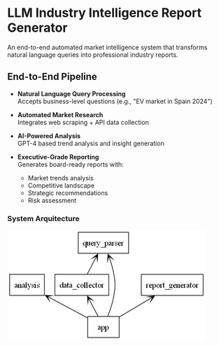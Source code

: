 # LLM Industry Intelligence Report Generator

An end-to-end automated market intelligence system that transforms natural language queries into professional industry reports.

## End-to-End Pipeline

- **Natural Language Query Processing**  
  Accepts business-level questions (e.g., "EV market in Spain 2024")
  
- **Automated Market Research**  
  Integrates web scraping + API data collection

- **AI-Powered Analysis**  
  GPT-4 based trend analysis and insight generation

- **Executive-Grade Reporting**  
  Generates board-ready reports with:
  - Market trends analysis
  - Competitive landscape
  - Strategic recommendations
  - Risk assessment  

### System Arquitecture

  ![diagram](images/packages.png)

